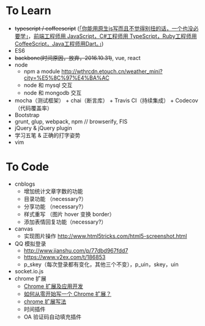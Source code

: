 # To Learn

- ~~typescript / coffeescript~~ ([「你能用原生js写而且不觉得别扭的话，一个也没必要学」](https://www.zhihu.com/question/20833518/answer/16376276)，[前端工程师用 JavaScript，C#工程师用 TypeScript，Ruby工程师用 CoffeeScript，Java工程师用Dart。」](https://www.zhihu.com/question/25421196/answer/30739149))
- ES6
- ~~backbone(时间原因，放弃，2016.10.31)~~, vue, react
- node
	- npm a module <http://wthrcdn.etouch.cn/weather_mini?city=%E5%8C%97%E4%BA%AC>
	- node 和 mysql 交互
	- node 和 mongodb 交互
- mocha（测试框架） + chai（断言库） + Travis CI（持续集成） + Codecov（代码覆盖率）
- Bootstrap
- grunt, glup, webpack, npm // browserify, FIS
- jQuery & jQuery plugin
- 学习五笔 & 正确的打字姿势
- vim


# To Code

- cnblogs
  - 增加统计文章字数的功能
  - 目录功能 （necessary?）
  - 分享功能 （necessary?）
  - 样式重写 （图片 hover 变换 border）
  - 添加表情回复功能（necessary?）
- canvas
  - 实现图片操作 <http://www.html5tricks.com/html5-screenshot.html>
- QQ 模拟登录
	- <http://www.jianshu.com/p/77dbd967fdd7>
	- <https://www.v2ex.com/t/186853>
	- p_skey（每次登录都有变化，其他三个不变），p_uin，skey，uin
- socket.io.js
- chrome 扩展
	- [Chrome 扩展及应用开发](http://www.ituring.com.cn/minibook/950)
	- [如何从零开始写一个 Chrome 扩展？](https://www.zhihu.com/question/20179805)
	- [chrome 扩展写法](http://www.cnblogs.com/pingfan1990/p/4560215.html)
  - 时间插件
  - OA 验证码自动填充插件
